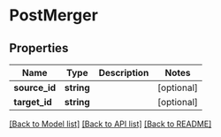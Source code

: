 # PostMerger

## Properties

 Name          | Type       | Description | Notes      
---------------|------------|-------------|------------
 **source_id** | **string** |             | [optional] 
 **target_id** | **string** |             | [optional] 

[[Back to Model list]](../../README.md#documentation-for-models) [[Back to API list]](../../README.md#documentation-for-api-endpoints) [[Back to README]](../../README.md)



